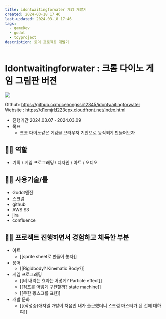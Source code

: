 ```yaml
---
title: idontwaitingforwater 게임 개발기
created: 2024-03-18 17:46
last-updated: 2024-03-18 17:46
tags:
  - gameDev
  - godot
  - toyproject
description: 토이 프로젝트 개발기
---
```


# Idontwaitingforwater : 크롬 다이노 게임 그림판 버전


![](https://i.imgur.com/V4jIxlD.gif)


GIthub: https://github.com/icehongssii12345/idontwaitingforwater  
Website : https://d1emjrld223cpx.cloudfront.net/index.html 
- 진행기간  2024.03.07 - 2024.03.09
- 목표
	- 크롬 다이노같은 게임을 브라우저 기반으로 동작되게 만들어보자 
	
## 👯‍♂️ 역할

- 기획 / 게임 프로그래밍 / 디자인 / 아트 / 오디오

## 👯‍♂️ 사용기술/툴

- Godot엔진
- 스크럼
- github
- AWS S3
- jira
- confluence


## 👯‍♂️ 프로젝트 진행하면서 경험하고 체득한 부분

- 아트
	- [[sprite sheet로 만들어 놓자]]
- 용어 
	- [[Rigidbody? Kinematic Body?]]
- 게임 프로그래밍
	- [[비 내리는 효과는 어떻게? Particle effect]]
	- [[점프를 어떻게 구현할까? state machine]]
	- [[무한 횡스크롤 표현]]
- 개발 문화
	- [[(작성중)애자일 개발이 처음인 내가 출근했더니 스크럼 마스터가 된 건에 대하여]]








